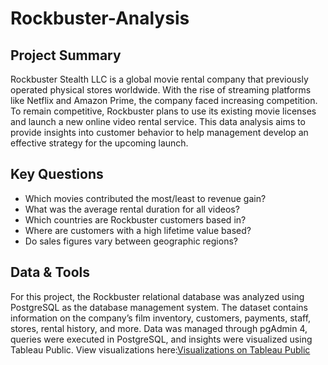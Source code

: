 # Rockbuster-Analysis
## Project Summary
Rockbuster Stealth LLC is a global movie rental company that previously operated physical stores worldwide. With the rise of streaming platforms like Netflix and Amazon Prime, the company faced increasing competition. To remain competitive, Rockbuster plans to use its existing movie licenses and launch a new online video rental service.
This data analysis aims to provide insights into customer behavior to help management develop an effective strategy for the upcoming launch.
## Key Questions
- Which movies contributed the most/least to revenue gain?
- What was the average rental duration for all videos?
- Which countries are Rockbuster customers based in?
- Where are customers with a high lifetime value based?
- Do sales figures vary between geographic regions?
## Data & Tools
For this project, the Rockbuster relational database was analyzed using PostgreSQL as the database management system. The dataset contains information on the company’s film inventory, customers, payments, staff, stores, rental history, and more.
Data was managed through pgAdmin 4, queries were executed in PostgreSQL, and insights were visualized using Tableau Public.
View visualizations here:[Visualizations on Tableau Public](https://public.tableau.com/app/profile/maja.u/viz/RockbusterStealthLLC_17562229657420/Story1)
